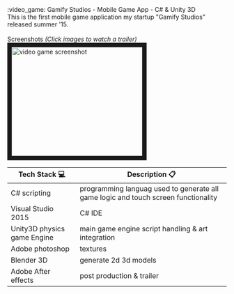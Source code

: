 <html>
  <head>
  </head>
  <body>
    :video_game: Gamify Studios - Mobile Game App - C# & Unity 3D <br>
    This is the first mobile game application my startup "Gamify Studios" released summer '15. <br><br>
    Screenshots <i>(Click images to watch a trailer)</i> <br>
    <a href="http://www.youtube.com/watch?feature=player_embedded&v=o2_uT8qcJys" 
    target="_blank"><img src="https://cdn.apkmonk.com/images/com.GamifyStudios.SuperHeroJump.png" 
    alt="video game screenshot" width="300" height="250" border="10" /></a>
    
  </body>
</html>

Tech Stack :computer: | Description :clipboard:
    --- | ---
    C# scripting | programming languag used to generate all game logic and touch screen functionality
    Visual Studio 2015 | C# IDE
    Unity3D physics game Engine | main game engine script handling & art integration
    Adobe photoshop | textures
    Blender 3D | generate 2d 3d models
    Adobe After effects | post production & trailer
